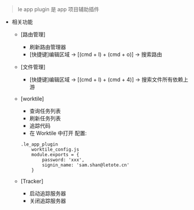 



> le app plugin 是 app 项目辅助插件

- 相关功能
	- [路由管理]
		- 刷新路由管理器
		- [快捷键]编辑区域 -> [(cmd + l) + (cmd + o)] -> 搜索路由

	- [文件管理]
		- [快捷键]编辑区域 -> [(cmd + l) + (cmd + 4)] -> 搜索文件所有依赖上游

	- [worktile]
		- 查询任务列表
		- 刷新任务列表
		- 追踪代码
		- 在 Worktile 中打开
		配置: 
		```
		.le_app_plugin
			worktile_config.js
			module.exports = {
				password: 'xxx',
				signin_name: 'sam.shan@letote.cn'
			}
		```

	- [Tracker]
		- 启动追踪服务器
		- 关闭追踪服务器



